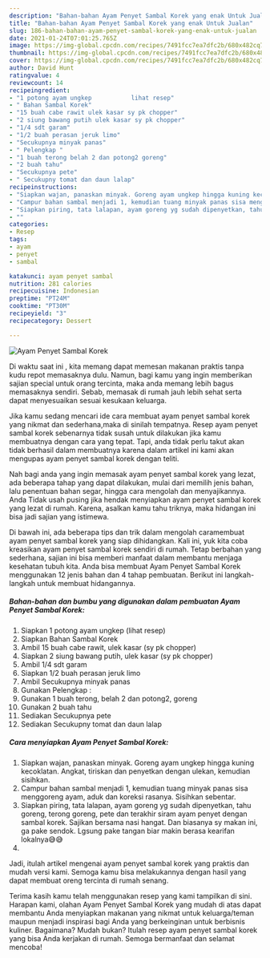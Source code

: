 ```yaml
---
description: "Bahan-bahan Ayam Penyet Sambal Korek yang enak Untuk Jualan"
title: "Bahan-bahan Ayam Penyet Sambal Korek yang enak Untuk Jualan"
slug: 186-bahan-bahan-ayam-penyet-sambal-korek-yang-enak-untuk-jualan
date: 2021-01-24T07:01:25.765Z
image: https://img-global.cpcdn.com/recipes/7491fcc7ea7dfc2b/680x482cq70/ayam-penyet-sambal-korek-foto-resep-utama.jpg
thumbnail: https://img-global.cpcdn.com/recipes/7491fcc7ea7dfc2b/680x482cq70/ayam-penyet-sambal-korek-foto-resep-utama.jpg
cover: https://img-global.cpcdn.com/recipes/7491fcc7ea7dfc2b/680x482cq70/ayam-penyet-sambal-korek-foto-resep-utama.jpg
author: David Hunt
ratingvalue: 4
reviewcount: 14
recipeingredient:
- "1 potong ayam ungkep           lihat resep"
- " Bahan Sambal Korek"
- "15 buah cabe rawit ulek kasar sy pk chopper"
- "2 siung bawang putih ulek kasar sy pk chopper"
- "1/4 sdt garam"
- "1/2 buah perasan jeruk limo"
- "Secukupnya minyak panas"
- " Pelengkap "
- "1 buah terong belah 2 dan potong2 goreng"
- "2 buah tahu"
- "Secukupnya pete"
- " Secukupny tomat dan daun lalap"
recipeinstructions:
- "Siapkan wajan, panaskan minyak. Goreng ayam ungkep hingga kuning kecoklatan. Angkat, tiriskan dan penyetkan dengan ulekan, kemudian sisihkan."
- "Campur bahan sambal menjadi 1, kemudian tuang minyak panas sisa menggoreng ayam, aduk dan koreksi rasanya. Sisihkan sebentar."
- "Siapkan piring, tata lalapan, ayam goreng yg sudah dipenyetkan, tahu goreng, terong goreng, pete dan terakhir siram ayam penyet dengan sambal korek. Sajikan bersama nasi hangat. Dan biasanya sy makan ini, ga pake sendok. Lgsung pake tangan biar makin berasa kearifan lokalnya😅😅"
- ""
categories:
- Resep
tags:
- ayam
- penyet
- sambal

katakunci: ayam penyet sambal 
nutrition: 281 calories
recipecuisine: Indonesian
preptime: "PT24M"
cooktime: "PT30M"
recipeyield: "3"
recipecategory: Dessert

---
```



![Ayam Penyet Sambal Korek](https://img-global.cpcdn.com/recipes/7491fcc7ea7dfc2b/680x482cq70/ayam-penyet-sambal-korek-foto-resep-utama.jpg)

Di waktu  saat ini , kita memang dapat memesan makanan praktis tanpa kudu repot memasaknya dulu. Namun, bagi kamu yang ingin memberikan sajian special untuk orang tercinta, maka anda memang lebih bagus memasaknya sendiri. Sebab, memasak di rumah jauh lebih sehat serta dapat menyesuaikan sesuai kesukaan keluarga.

Jika kamu sedang mencari ide cara membuat ayam penyet sambal korek yang nikmat dan sederhana,maka di sinilah tempatnya. Resep ayam penyet sambal korek  sebenarnya tidak susah untuk dilakukan jika kamu membuatnya dengan cara yang tepat. Tapi, anda tidak perlu takut akan tidak berhasil dalam membuatnya 
karena dalam artikel ini kami akan mengupas ayam penyet sambal korek dengan teliti.  



Nah bagi anda yang ingin memasak ayam penyet sambal korek yang lezat, ada beberapa tahap yang dapat dilakukan, mulai dari memilih jenis bahan, lalu penentuan bahan segar, hingga cara mengolah dan menyajikannya. Anda Tidak usah pusing jika hendak menyiapkan ayam penyet sambal korek yang lezat di rumah. Karena, asalkan kamu  tahu triknya, maka hidangan ini bisa jadi sajian yang istimewa.

Di bawah ini, ada beberapa tips dan trik dalam mengolah caramembuat ayam penyet sambal korek yang siap dihidangkan. Kali ini, yuk kita coba kreasikan ayam penyet sambal korek sendiri di rumah. Tetap berbahan yang sederhana, sajian ini bisa memberi manfaat dalam membantu menjaga kesehatan tubuh kita. Anda bisa membuat Ayam Penyet Sambal Korek menggunakan 12 jenis bahan dan 4 tahap pembuatan. Berikut ini langkah-langkah untuk membuat hidangannya.

<!--inarticleads1-->

##### Bahan-bahan dan bumbu yang digunakan dalam pembuatan Ayam Penyet Sambal Korek:

1. Siapkan 1 potong ayam ungkep           (lihat resep)
1. Siapkan  Bahan Sambal Korek
1. Ambil 15 buah cabe rawit, ulek kasar (sy pk chopper)
1. Siapkan 2 siung bawang putih, ulek kasar (sy pk chopper)
1. Ambil 1/4 sdt garam
1. Siapkan 1/2 buah perasan jeruk limo
1. Ambil Secukupnya minyak panas
1. Gunakan  Pelengkap :
1. Gunakan 1 buah terong, belah 2 dan potong2, goreng
1. Gunakan 2 buah tahu
1. Sediakan Secukupnya pete
1. Sediakan  Secukupny tomat dan daun lalap




<!--inarticleads2-->

##### Cara menyiapkan Ayam Penyet Sambal Korek:

1. Siapkan wajan, panaskan minyak. Goreng ayam ungkep hingga kuning kecoklatan. Angkat, tiriskan dan penyetkan dengan ulekan, kemudian sisihkan.
1. Campur bahan sambal menjadi 1, kemudian tuang minyak panas sisa menggoreng ayam, aduk dan koreksi rasanya. Sisihkan sebentar.
1. Siapkan piring, tata lalapan, ayam goreng yg sudah dipenyetkan, tahu goreng, terong goreng, pete dan terakhir siram ayam penyet dengan sambal korek. Sajikan bersama nasi hangat. Dan biasanya sy makan ini, ga pake sendok. Lgsung pake tangan biar makin berasa kearifan lokalnya😅😅
1. 




Jadi, itulah artikel mengenai  ayam penyet sambal korek  yang praktis dan mudah versi kami. Semoga kamu bisa melakukannya dengan hasil yang dapat membuat oreng tercinta di rumah senang. 

Terima kasih kamu telah menggunakan resep yang kami tampilkan di sini. Harapan kami, olahan  Ayam Penyet Sambal Korek yang mudah di atas dapat membantu Anda menyiapkan makanan yang nikmat untuk keluarga/teman maupun menjadi inspirasi bagi Anda yang berkeinginan untuk berbisnis kuliner. Bagaimana? Mudah bukan? Itulah resep ayam penyet sambal korek yang bisa Anda kerjakan di rumah. Semoga bermanfaat dan selamat mencoba!

